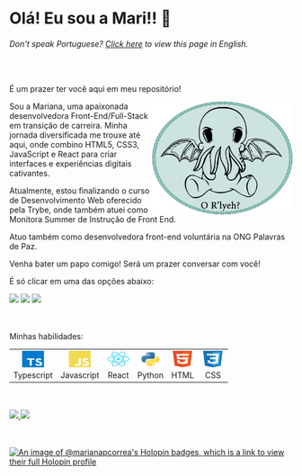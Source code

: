 <h1> Olá! Eu sou a Mari!! 👋 </h1>
<h6> Don't speak Portuguese? <a href="https://github.com/marianapcorrea/marianapcorrea/blob/master/README-en.md#-hi-im-mari--:~:text=Blame-,Hi!%20I%27m%20Mari!,-N%C3%A3o%20fala%20ingl%C3%AAs">Click here</a> to view this page in English.</h6>
</br>

<p>É um prazer ter você aqui em meu repositório!</p>

<div>
<img width="250" align="right" alt="cute-cthulhu" src="https://github.com/marianapcorrea/marianapcorrea/blob/master/cute-cthulhu.png">
</div>

<div> 
<p>Sou a Mariana, uma apaixonada desenvolvedora Front-End/Full-Stack em transição de carreira. Minha jornada diversificada me trouxe até aqui, onde combino HTML5, CSS3, JavaScript e React para criar interfaces e experiências digitais cativantes.</p>

<p>Atualmente, estou finalizando o curso de Desenvolvimento Web oferecido pela Trybe, onde também atuei como Monitora Summer de Instrução de Front End.</p> 

<p>Atuo também como desenvolvedora front-end voluntária na ONG Palavras de Paz.</p>

<p>Venha bater um papo comigo! Será um prazer conversar com você!</p>
  <p> É só clicar em uma das opções abaixo: </p>
  <a href = "mailto:mpcs270391@gmail.com"><img src="https://img.shields.io/badge/-Gmail-%23333?style=for-the-badge&logo=gmail&logoColor=white" target="_blank" alt'mpcs270391@gmail.com'></a>
  <a href="https://www.linkedin.com/in/marianapcorrea/" target="_blank"><img src="https://img.shields.io/badge/-LinkedIn-%230077B5?style=for-the-badge&logo=linkedin&logoColor=white" target="_blank"></a>   
  <a href="https://marianapcorrea.medium.com/" target="_blank"><img src="https://img.shields.io/badge/Medium-%23333?style=for-the-badge&logo=medium&logoColor=white" target="_blank" /></a> 
</div>
</br>

<div style="display: inline_block"><br>
  <p> Minhas habilidades: </p>
<table>
    <tr>
        <td align="center">  
            <img align="center" alt="Mari-TypeScript" height="30" width="40" src="https://raw.githubusercontent.com/devicons/devicon/master/icons/typescript/typescript-original.svg">
        </td>
        <td align="center">  
            <img align="center" alt="Mari-Js" height="30" width="40" src="https://raw.githubusercontent.com/devicons/devicon/master/icons/javascript/javascript-plain.svg">
        </td>
        <td align="center">  
            <img align="center" alt="Mari-React" height="30" width="40" src="https://raw.githubusercontent.com/devicons/devicon/master/icons/react/react-original.svg">
        </td>
        <td align="center">  
            <img align="center" alt="Mari-Python" height="30" width="40" src="https://raw.githubusercontent.com/devicons/devicon/master/icons/python/python-original.svg">
        </td align="center">
        <td>  
            <img align="center" alt="Mari-HTML" height="30" width="40" src="https://raw.githubusercontent.com/devicons/devicon/master/icons/html5/html5-original.svg">
        </td>
        <td align="center">  
            <img align="center" alt="Mari-CSS" height="30" width="40" src="https://raw.githubusercontent.com/devicons/devicon/master/icons/css3/css3-original.svg">
        </td>
    </tr>
    <tr>
        <td align="center"><span>Typescript</span></td>
        <td align="center"><span>Javascript</span></td>
        <td align="center"><span>React</span></td>
        <td align="center"><span>Python</span></td>
        <td align="center"><span>HTML</span></td>
        <td align="center"><span>CSS</span>
</table>
</div>
</br>
</br>
<div>
  <a href="https://github.com/marianapcorrea">
  <img height="180em" src="https://github-readme-stats-marianapcorrea.vercel.app//api?username=marianapcorrea&show_icons=true&theme=midnight-purple&include_all_commits=false&count_private=true"/>
  <img height="180em" src="https://github-readme-stats-marianapcorrea.vercel.app//api/top-langs/?username=marianapcorrea&layout=compact&langs_count=7&theme=midnight-purple&hide=shell"/>
</div>
</br>
</br>
 
[![An image of @marianapcorrea's Holopin badges, which is a link to view their full Holopin profile](https://holopin.me/marianapcorrea)](https://holopin.io/@marianapcorrea)



